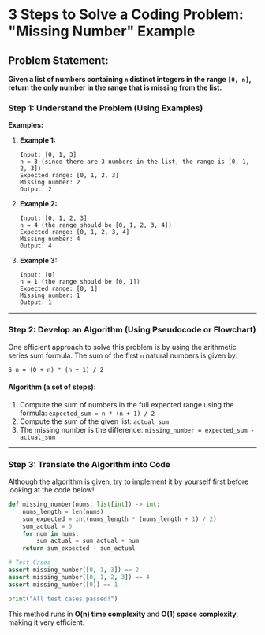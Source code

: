 # 3 Steps to Solve a Coding Problem: "Missing Number" Example

## Problem Statement:
**Given a list of numbers containing `n` distinct integers in the range `[0, n]`, return the only number in the range that is missing from the list.**


### Step 1: Understand the Problem (Using Examples)


**Examples:**

1. **Example 1:**
   ```plaintext
   Input: [0, 1, 3]
   n = 3 (since there are 3 numbers in the list, the range is [0, 1, 2, 3])
   Expected range: [0, 1, 2, 3]
   Missing number: 2
   Output: 2
   ```

2. **Example 2:**
   ```plaintext
   Input: [0, 1, 2, 3]
   n = 4 (the range should be [0, 1, 2, 3, 4])
   Expected range: [0, 1, 2, 3, 4]
   Missing number: 4
   Output: 4
   ```

3. **Example 3:**
   ```plaintext
   Input: [0]
   n = 1 (the range should be [0, 1])
   Expected range: [0, 1]
   Missing number: 1
   Output: 1
   ```

---

### Step 2: Develop an Algorithm (Using Pseudocode or Flowchart)

One efficient approach to solve this problem is by using the arithmetic series sum formula. The sum of the first `n` natural numbers is given by:

`S_n = (0 + n) * (n + 1) / 2`

#### Algorithm (a set of steps):
1. Compute the sum of numbers in the full expected range using the formula: `expected_sum = n * (n + 1) / 2`
2. Compute the sum of the given list: `actual_sum`
3. The missing number is the difference: `missing_number = expected_sum - actual_sum`

---

### Step 3: Translate the Algorithm into Code

Although the algorithm is given, try to implement it by yourself first before looking at the code below!

```python
def missing_number(nums: list[int]) -> int:
    nums_length = len(nums)
    sum_expected = int(nums_length * (nums_length + 1) / 2)
    sum_actual = 0
    for num in nums:
        sum_actual = sum_actual + num
    return sum_expected - sum_actual

# Test Cases
assert missing_number([0, 1, 3]) == 2
assert missing_number([0, 1, 2, 3]) == 4
assert missing_number([0]) == 1

print("All test cases passed!")
```

This method runs in **O(n) time complexity** and **O(1) space complexity**, making it very efficient.

